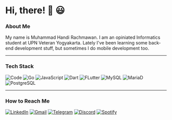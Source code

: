 # Hi, there! 👋 😃
 
### About Me

My name is Muhammad Handi Rachmawan. I am an opiniated Informatics student at UPN Veteran Yogyakarta. Lately I've been learning some back-end development stuff, but sometimes I do mobile development too.

---

### Tech Stack

![Code](https://img.shields.io/badge/Code-0078D4?style=for-the-badge&logo=visual%20studio%20code&logoColor=white) ![Go](https://img.shields.io/badge/Go-00ADD8?style=for-the-badge&logo=go&logoColor=white) ![JavaScript](https://img.shields.io/badge/JavaScript-323330?style=for-the-badge&logo=javascript&logoColor=F7DF1E) ![Dart](https://img.shields.io/badge/Dart-0175C2?style=for-the-badge&logo=dart&logoColor=white) ![FLutter](https://img.shields.io/badge/Flutter-02569B?style=for-the-badge&logo=flutter&logoColor=white) ![MySQL](https://img.shields.io/badge/MySQL-005C84?style=for-the-badge&logo=mysql&logoColor=white) ![MariaD](https://img.shields.io/badge/MariaDB-003545?style=for-the-badge&logo=mariadb&logoColor=white) ![PostgreSQL](https://img.shields.io/badge/PostgreSQL-316192?style=for-the-badge&logo=postgresql&logoColor=white)

---

### How to Reach Me

[![LinkedIn](https://img.shields.io/badge/LinkedIn-0077B5?style=for-the-badge&logo=linkedin&logoColor=white)](https://www.linkedin.com/in/handiism) [![Gmail](https://img.shields.io/badge/mail.handira@gmail.com-c5221f?style=for-the-badge&logo=gmail&logoColor=white)](mailto:mail.handira@gmail.com) [![Telegram](https://img.shields.io/badge/handiism-2CA5E0?style=for-the-badge&logo=telegram&logoColor=white)](https://t.me/handiism) [![Discord](https://img.shields.io/badge/handiism-5865F2?style=for-the-badge&logo=discord&logoColor=white)](https://discord.com/users/556181317394628618) [![Spotify](https://img.shields.io/badge/Spotify-1ED760?&style=for-the-badge&logo=spotify&logoColor=white)](https://sptfy.com/7SIw)
